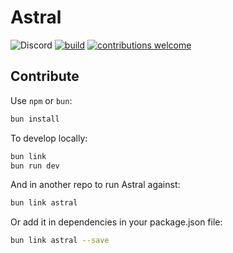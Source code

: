 # Astral

![Discord](https://img.shields.io/discord/1364346935875735706)
[![build](https://github.com/deepspaceinc/astral/actions/workflows/build.yml/badge.svg)](https://github.com/deepspaceinc/astral/actions/workflows/build.yml)
[![contributions welcome](https://img.shields.io/badge/contributions-welcome-brightgreen.svg?style=flat)](https://github.com/dwyl/esta/issues)

## Contribute

Use `npm` or `bun`:

```bash
bun install
```

To develop locally:

```bash
bun link
bun run dev
```

And in another repo to run Astral against:

```bash
bun link astral
```

Or add it in dependencies in your package.json file:
```bash
bun link astral --save
```
